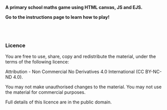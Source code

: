 **A primary school maths game using HTML canvas, JS and EJS.**

**Go to the instructions page to learn how to play!**

<br><br>

### Licence

You are free to use, share, copy and redistribute the material, under the terms of the following licence:

Attribution - Non Commercial No Derivatives 4.0 International (CC BY-NC-ND 4.0).

You may not make unauthorised changes to the material.
You may not use the material for commercial purposes.

Full details of this licence are in the public domain.
